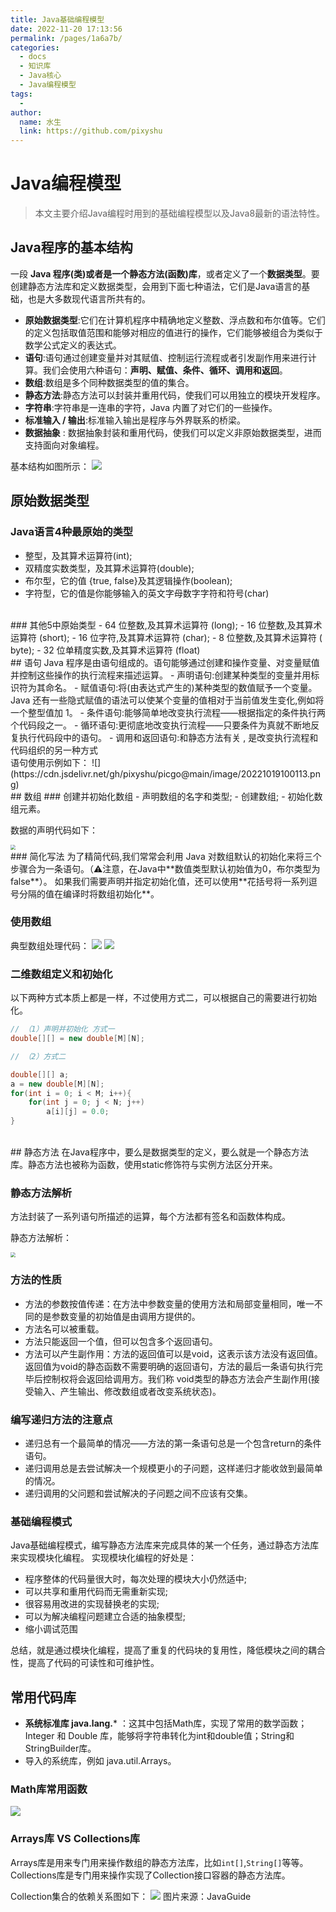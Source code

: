 ```yaml
---
title: Java基础编程模型
date: 2022-11-20 17:13:56
permalink: /pages/1a6a7b/
categories:
  - docs
  - 知识库
  - Java核心
  - Java编程模型
tags:
  - 
author: 
  name: 水生
  link: https://github.com/pixyshu
---
```


# Java编程模型
> 本文主要介绍Java编程时用到的基础编程模型以及Java8最新的语法特性。
<!-- more -->

## Java程序的基本结构
一段 **Java 程序(类)**或者是一个**静态方法(函数)库**，或者定义了一个**数据类型**。要创建静态方法库和定义数据类型，会用到下面七种语法，它们是Java语言的基础，也是大多数现代语言所共有的。


- **原始数据类型**:它们在计算机程序中精确地定义整数、浮点数和布尔值等。它们的定义包括取值范围和能够对相应的值进行的操作，它们能够被组合为类似于数学公式定义的表达式。
- **语句**:语句通过创建变量并对其赋值、控制运行流程或者引发副作用来进行计算。我们会使用六种语句：**声明、赋值、条件、循环、调用和返回**。
- **数组**:数组是多个同种数据类型的值的集合。
- **静态方法**:静态方法可以封装并重用代码，使我们可以用独立的模块开发程序。
- **字符串**:字符串是一连串的字符，Java 内置了对它们的一些操作。
- **标准输入 / 输出**:标准输入输出是程序与外界联系的桥梁。
- **数据抽象** : 数据抽象封装和重用代码，使我们可以定义非原始数据类型，进而支持面向对象编程。

基本结构如图所示：
![](https://cdn.jsdelivr.net/gh/pixyshu/picgo@main/image/20221019095341.png)


## 原始数据类型
### Java语言4种最原始的类型
- 整型，及其算术运算符(int);
- 双精度实数类型，及其算术运算符(double); 
- 布尔型，它的值 {true,  false}及其逻辑操作(boolean); 
- 字符型，它的值是你能够输入的英文字母数字字符和符号(char)

<br>
### 其他5中原始类型
- 64 位整数,及其算术运算符 (long); 
- 16 位整数,及其算术运算符 (short); 
- 16 位字符,及其算术运算符 (char);  
- 8 位整数,及其算术运算符 ( byte);  
- 32 位单精度实数,及其算术运算符 (float)

<br>
## 语句
Java 程序是由语句组成的。语句能够通过创建和操作变量、对变量赋值并控制这些操作的执行流程来描述运算。
- 声明语句:创建某种类型的变量并用标识符为其命名。
- 赋值语句:将(由表达式产生的)某种类型的数值赋予一个变量。Java 还有一些隐式赋值的语法可以使某个变量的值相对于当前值发生变化,例如将一个整型值加 1。
- 条件语句:能够简单地改变执行流程——根据指定的条件执行两个代码段之一。
- 循环语句:更彻底地改变执行流程——只要条件为真就不断地反复执行代码段中的语句。
- 调用和返回语句:和静态方法有关 , 是改变执行流程和代码组织的另一种方式

<br>
语句使用示例如下：
![](https://cdn.jsdelivr.net/gh/pixyshu/picgo@main/image/20221019100113.png)

<br>
## 数组
### 创建并初始化数组
- 声明数组的名字和类型; 
- 创建数组; 
- 初始化数组元素。

数据的声明代码如下：

<img src="https://cdn.jsdelivr.net/gh/pixyshu/picgo@main/image/20221019100325.png" style="zoom:50%;" />

<br>
### 简化写法
为了精简代码,我们常常会利用 Java 对数组默认的初始化来将三个步骤合为一条语句。（⚠️注意，在Java中**数值类型默认初始值为0，布尔类型为false**）。
如果我们需要声明并指定初始化值，还可以使用**花括号将一系列逗号分隔的值在编译时将数组初始化**。

### 使用数组
典型数组处理代码：
![](https://cdn.jsdelivr.net/gh/pixyshu/picgo@main/image/20221019100756.png)
![](https://cdn.jsdelivr.net/gh/pixyshu/picgo@main/image/20221019100813.png)


### 二维数组定义和初始化

以下两种方式本质上都是一样，不过使用方式二，可以根据自己的需要进行初始化。
```java
// （1）声明并初始化 方式一
double[][] = new double[M][N];

// （2）方式二

double[][] a;
a = new double[M][N];
for(int i = 0; i < M; i++){
	for(int j = 0; j < N; j++)
		a[i][j] = 0.0;
}
```

<br>
## 静态方法
在Java程序中，要么是数据类型的定义，要么就是一个静态方法库。静态方法也被称为函数，使用static修饰符与实例方法区分开来。

### 静态方法解析
方法封装了一系列语句所描述的运算，每个方法都有签名和函数体构成。

静态方法解析：

<img src="https://cdn.jsdelivr.net/gh/pixyshu/picgo@main/image/20221019101610.png" style="zoom:50%;" />


### 方法的性质
- 方法的参数按值传递：在方法中参数变量的使用方法和局部变量相同，唯一不同的是参数变量的初始值是由调用方提供的。
- 方法名可以被重载。
- 方法只能返回一个值，但可以包含多个返回语句。
- 方法可以产生副作用：方法的返回值可以是void，这表示该方法没有返回值。返回值为void的静态函数不需要明确的返回语句，方法的最后一条语句执行完毕后控制权将会返回给调用方。我们称 void类型的静态方法会产生副作用(接受输入、产生输出、修改数组或者改变系统状态)。

### 编写递归方法的注意点
- 递归总有一个最简单的情况——方法的第一条语句总是一个包含return的条件语句。
- 递归调用总是去尝试解决一个规模更小的子问题，这样递归才能收敛到最简单的情况。
- 递归调用的父问题和尝试解决的子问题之间不应该有交集。

### 基础编程模式
Java基础编程模式，编写静态方法库来完成具体的某一个任务，通过静态方法库来实现模块化编程。
实现模块化编程的好处是：
- 程序整体的代码量很大时，每次处理的模块大小仍然适中; 
- 可以共享和重用代码而无需重新实现; 
- 很容易用改进的实现替换老的实现;
- 可以为解决编程问题建立合适的抽象模型; 
- 缩小调试范围

总结，就是通过模块化编程，提高了重复的代码块的复用性，降低模块之间的耦合性，提高了代码的可读性和可维护性。
<br>
## 常用代码库
- **系统标准库 java.lang.*** ：这其中包括Math库，实现了常用的数学函数；Integer 和 Double 库，能够将字符串转化为int和double值；String和StringBuilder库。
- 导入的系统库，例如 java.util.Arrays。

### Math库常用函数
![](https://cdn.jsdelivr.net/gh/pixyshu/picgo@main/image/20221019103036.png)


### Arrays库 VS Collections库
Arrays库是用来专门用来操作数组的静态方法库，比如`int[]`,`String[]`等等。
Collections库是专门用来操作实现了Collection接口容器的静态方法库。

Collection集合的依赖关系图如下：
![](https://cdn.jsdelivr.net/gh/pixyshu/picgo@main/image/20221019104003.png)
图片来源：JavaGuide
<br>

